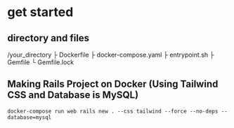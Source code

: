 # get started
## directory and files
/your_directory
├ Dockerfile
├ docker-compose.yaml
├ entrypoint.sh
├ Gemfile
└ Gemfile.lock
## Making Rails Project on Docker (Using Tailwind CSS and Database is MySQL)
`docker-compose run web rails new . --css tailwind --force --no-deps --database=mysql`